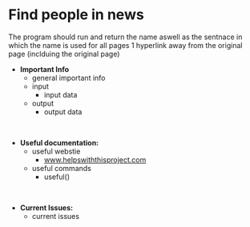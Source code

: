 # Find people in news
The program should run and return the name aswell as the sentnace in which the name is used for all pages 1 hyperlink away from the original page (inclduing the original page)

- **Important Info**
	- general important info
	- input
    	- input data
	- output
		- output data
		
<br>

- **Useful documentation:**
	- useful webstie
		- www.helpswiththisproject.com
	- useful commands
		- useful()

<br>

- **Current Issues:**
    - current issues
